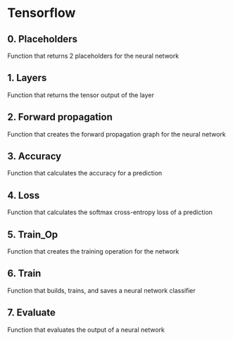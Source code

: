 # Tensorflow

## 0. Placeholders
Function that returns 2 placeholders for the neural network

## 1. Layers
Function that returns the tensor output of the layer

## 2. Forward propagation
Function that creates the forward propagation graph for the neural network

## 3. Accuracy
Function that calculates the accuracy for a prediction

## 4. Loss
Function that calculates the softmax cross-entropy loss of a prediction

## 5. Train_Op
Function that creates the training operation for the network

## 6. Train
Function that builds, trains, and saves a neural network classifier

## 7. Evaluate
Function that evaluates the output of a neural network
